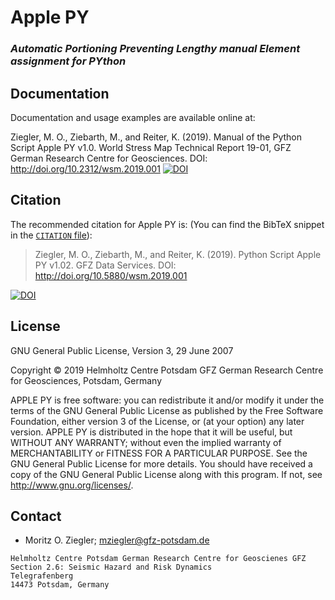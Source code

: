 # Apple PY
### _Automatic Portioning Preventing Lengthy manual Element assignment for PYthon_


## Documentation

Documentation and usage examples are available online at:

Ziegler, M. O., Ziebarth, M., and Reiter, K. (2019). Manual of the Python Script Apple PY v1.0. World Stress Map Technical Report 19-01, GFZ German Research Centre for Geosciences.
DOI: http://doi.org/10.2312/wsm.2019.001 [![DOI](https://img.shields.io/badge/DOI-10.2312%2Fwsm.2019.001-blue.svg)](http://doi.org/10.2312/wsm.2019.001)

## Citation
The recommended citation for Apple PY is: (You can find the BibTeX snippet in the
[`CITATION` file](CITATION.bib)):

> Ziegler, M. O., Ziebarth, M., and Reiter, K. (2019). Python Script Apple PY v1.02. GFZ Data Services. DOI: http://doi.org/10.5880/wsm.2019.001  


[![DOI](https://img.shields.io/badge/DOI-10.5880%2Fwsm.2019.001-blue.svg)](http://doi.org/10.5880/wsm.2019.001)

## License 
GNU General Public License, Version 3, 29 June 2007

Copyright © 2019 Helmholtz Centre Potsdam GFZ German Research Centre for Geosciences, Potsdam, Germany

APPLE PY is free software: you can redistribute it and/or modify it under the terms of the GNU General Public License as published by the Free Software Foundation, either version 3 of the License, or (at your option) any later version.
APPLE PY is distributed in the hope that it will be useful, but WITHOUT ANY WARRANTY; without even the implied warranty of MERCHANTABILITY or FITNESS FOR A PARTICULAR PURPOSE.  See the GNU General Public License for more details.
You should have received a copy of the GNU General Public License along with this program. If not, see <http://www.gnu.org/licenses/>.

## Contact
* Moritz O. Ziegler;
  mziegler@gfz-potsdam.de

```
Helmholtz Centre Potsdam German Research Centre for Geoscienes GFZ
Section 2.6: Seismic Hazard and Risk Dynamics
Telegrafenberg
14473 Potsdam, Germany
```
